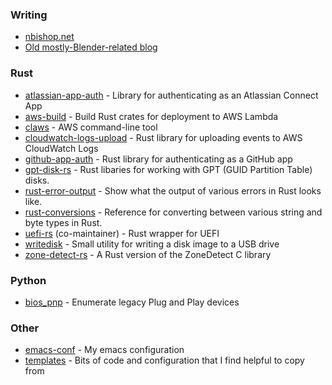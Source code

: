 ### Writing
- [nbishop.net](https://nbishop.net)
- [Old mostly-Blender-related blog](http://nicholasbishop.net)

### Rust
- [atlassian-app-auth](https://github.com/nicholasbishop/atlassian-app-auth) - Library for authenticating as an Atlassian Connect App
- [aws-build](https://github.com/nicholasbishop/aws-build) - Build Rust crates for deployment to AWS Lambda
- [claws](https://github.com/nicholasbishop/claws) - AWS command-line tool
- [cloudwatch-logs-upload](https://github.com/nicholasbishop/cloudwatch-logs-upload) - Rust library for uploading events to AWS CloudWatch Logs
- [github-app-auth](https://github.com/nicholasbishop/github-app-auth) - Rust library for authenticating as a GitHub app
- [gpt-disk-rs](https://github.com/google/gpt-disk-rs) - Rust libaries for working with GPT (GUID Partition Table) disks.
- [rust-error-output](https://nicholasbishop.github.io/rust-error-output) - Show what the output of various errors in Rust looks like.
- [rust-conversions](https://nicholasbishop.github.io/rust-conversions) - Reference for converting between various string and byte types in Rust.
- [uefi-rs](https://github.com/rust-osdev/uefi-rs) (co-maintainer) - Rust wrapper for UEFI
- [writedisk](https://github.com/nicholasbishop/writedisk) - Small utility for writing a disk image to a USB drive
- [zone-detect-rs](https://github.com/nicholasbishop/zone-detect-rs) - A Rust version of the ZoneDetect C library

### Python
- [bios_pnp](https://github.com/nicholasbishop/bios_pnp) - Enumerate legacy Plug and Play devices

### Other
- [emacs-conf](https://github.com/nicholasbishop/emacs-conf) - My emacs configuration
- [templates](https://github.com/nicholasbishop/templates) - Bits of code and configuration that I find helpful to copy from
